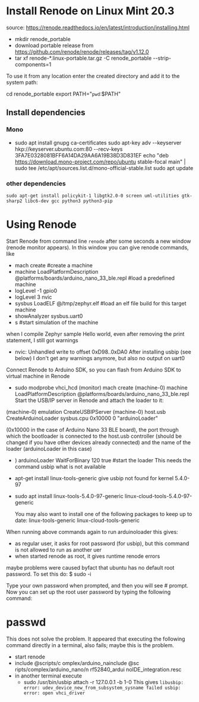# Install Renode on Linux Mint 20.3
source: https://renode.readthedocs.io/en/latest/introduction/installing.html

* mkdir renode_portable
* download portable release from https://github.com/renode/renode/releases/tag/v1.12.0
* tar xf  renode-*.linux-portable.tar.gz -C renode_portable --strip-components=1

To use it from any location enter the created directory and add it to the system path:

cd renode_portable
export PATH="`pwd`:$PATH"

## Install dependencies
### Mono
* sudo apt install gnupg ca-certificates
sudo apt-key adv --keyserver hkp://keyserver.ubuntu.com:80 --recv-keys 3FA7E0328081BFF6A14DA29AA6A19B38D3D831EF
echo "deb https://download.mono-project.com/repo/ubuntu stable-focal main" | sudo tee /etc/apt/sources.list.d/mono-official-stable.list
sudo apt update

### other dependencies
```
sudo apt-get install policykit-1 libgtk2.0-0 screen uml-utilities gtk-sharp2 libc6-dev gcc python3 python3-pip
```

# Using Renode
Start Renode from command line
```renode```
after some seconds a new window (renode monitor appears).
In this window you can give renode commands, like
* mach create #create a machine
* machine LoadPlatformDescription @platforms/boards/arduino_nano_33_ble.repl #load a predefined machine
* logLevel -1 gpio0
* logLevel 3 nvic
* sysbus LoadELF @/tmp/zephyr.elf #load an elf file build for this target machine
* showAnalyzer sysbus.uart0
* s #start simulation of the machine

when I compile Zephyr sample Hello world, even after removing the print statement, I still got warnings
* nvic: Unhandled write to offset 0xD98..0xDA0 
After installing usbip (see below) I don't get any warnings anymore, but also no output on uart0


Connect Renode to Arduino SDK, so you can flash from Arduino SDK to virtual machine in Renode
* sudo modprobe vhci_hcd
(monitor) mach create
(machine-0) machine LoadPlatformDescription @platforms/boards/arduino_nano_33_ble.repl
Start the USB/IP server in Renode and attach the loader to it:

(machine-0) emulation CreateUSBIPServer
(machine-0) host.usb CreateArduinoLoader sysbus.cpu 0x10000 0 "arduinoLoader"

(0x10000 in the case of Arduino Nano 33 BLE board), the port through which the bootloader is connected to the host.usb controller (should be changed if you have other devices already connected) and the name of the loader (arduinoLoader in this case)

* ) arduinoLoader WaitForBinary 120 true #start the loader
This needs the command usbip what is not available
* apt-get install linux-tools-generic
give usbip not found for kernel 5.4.0-97
* sudo apt install linux-tools-5.4.0-97-generic
    linux-cloud-tools-5.4.0-97-generic

  You may also want to install one of the following packages to keep up to date:
    linux-tools-generic
    linux-cloud-tools-generic

When running above commands again to run arduinoloader this gives:
* as regular user, it asks for root password (for usbip), but this command is not allowed to run as another uer
* when started renode as root, it gives runtime renode errors


maybe problems were caused byfact that ubuntu has no default root password. To set this do:
$ sudo -i

Type your own password when prompted, and then you will see # prompt. Now you can set up the root user password by typing the following command:
# passwd

This does not solve the problem.
It appeared that executing the following command directly in a terminal, also fails; maybe this is the problem.
* start renode
* include @scripts/c
omplex/arduino_nainclude @sc
ripts/complex/arduino_nano/n
rf52840_ardui
noIDE_integration.resc 
* in another terminal execute
    * sudo /usr/bin/usbip attach -r 127.0.0.1 -b 1-0
This gives `libusbip: error: udev_device_new_from_subsystem_sysname failed
usbip: error: open vhci_driver
 ` 
